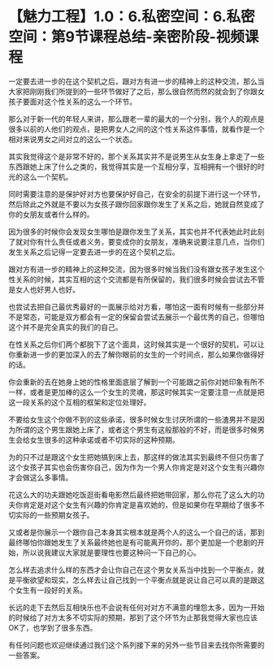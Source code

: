 # 【魅力工程】1.0：6.私密空间：6.私密空间：第9节课程总结-亲密阶段-视频课程

一定要去进一步的在这个契机之后，跟对方有进一步的精神上的这种交流，那么当大家把刚刚我们所提到的一些环节做好了之后，那么很自然而然的就会到了你跟女孩子要面对这个性关系的这么一个环节。

那么对于新一代的年轻人来讲，那么跟老一辈的最大的一个分别，我个人的观点是很多以前的人他们的观点，是把男女人之间的这个性关系这件事情，就看作是一个相对来说男女之间对立的这么一个状态。

其实我觉得这个是非常不好的，那个关系其实并不是说男生从女生身上拿走了一些东西跟她上床了什么之类的，我觉得其实是一个互相分享，互相拥有一个很好的时光的这么一个契机。

同时需要注意的是保护好对方也要保护好自己，在安全的前提下进行这一个环节，然后除此之外就是不要以为女孩子跟你回家跟你发生了关系之后，她就自然变成了你的女朋友或者什么样的。

因为很多的时候你会发现女生哪怕是跟你发生了关系，其实也并不代表她此时此刻了就对你有什么责任或者义务，要变成你的女朋友，准确来说要注意几点，当你们发生关系之后记得一定要去进一步的在这个契机之后。

跟对方有进一步的精神上的这种交流，因为很多时候当我们没有跟女孩子发生这个性关系的时候，其实互相的这个交流都是有所保留的，我们很多时候会尝试去不管是女人也好男人也好。

也尝试去把自己最优秀最好的一面展示给对方看，哪怕这一面有时候有一些部分并不是常态，可能是双方都会有一定的保留会尝试去展示一个最优秀的自己，但哪怕这个并不是完全真实的我们的自己。

在性关系之后你们两个都脱下了这个面具，这时候其实是一个很好的契机，可以让你重新进一步的更加深入的去了解你眼前的女生的一个时间点，那么如果你做得好的话。

你会重新的去在她身上她的性格里面底层了解到一个可能跟之前你对她印象有所不一样，或者是更加棒的这么一个女生的灵魂，那这时候其实一定要注意一点就是把这一段关系的这个互相的框架和定位处理好。

不要给女生这个你做不到的这些承诺，很多时候女生讨厌所谓的一些渣男并不是因为所谓的这个男生跟她上床了，或者这个男生有这般那般的不好，而是很多时候男生会给女生很多的这种承诺或者不切实际的这种预期。

为的只不过是跟这个女生把她搞到床上去，那这样的做法其实到最终不但只伤害了这个女孩子其实也会伤害你自己，因为作为一个男人你肯定是对这个女生有兴趣你才会做这么多事情。

花这么大的功夫跟她吃饭逛街看电影然后最终把她带回家，那么你花了这么大的功夫你肯定是对这个女生有兴趣的你肯定是喜欢她的，但是如果你在早期给了很多不切实际的一些预期女孩子。

又或者是你展示一个跟你自己本身其实根本就是两个人的这么一个自己的话，那到最终哪怕你跟她发生了关系最终她也是有可能离开你的，那个更加是一个悲剧的开始，所以说我建议大家就是要理性也要这种问一下自己的心。

怎么样去追求什么样的东西才会让你自己在这个男女关系当中找到一个平衡点，就是平衡欲望和现实，怎么样去让自己找到一个平衡点就是说让自己可以真的是跟这个女生有一段好的关系。

长远的走下去然后互相快乐也不会说有任何对对方不满意的埋怨太多，因为一开始的时候给了对方太多不切实际的预期，那到了这个环节为止那我觉得大家也应该OK了，也学到了很多东西。

有任何问题也欢迎继续通过我们这个系列接下来的另外一些节目来去找你所需要的一些答案。